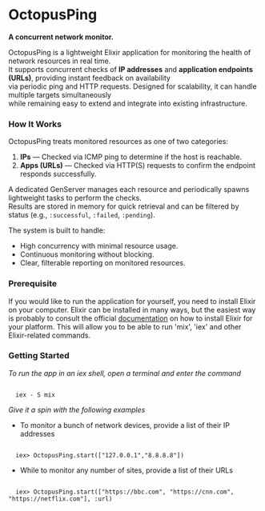 # OctopusPing

**A concurrent network monitor.**

OctopusPing is a lightweight Elixir application for monitoring the health of network resources in real time.  
It supports concurrent checks of **IP addresses** and **application endpoints (URLs)**, providing instant feedback on availability  
via periodic ping and HTTP requests. Designed for scalability, it can handle multiple targets simultaneously  
while remaining easy to extend and integrate into existing infrastructure.

### How It Works

OctopusPing treats monitored resources as one of two categories:

1. **IPs** — Checked via ICMP ping to determine if the host is reachable.
2. **Apps (URLs)** — Checked via HTTP(S) requests to confirm the endpoint responds successfully.

A dedicated GenServer manages each resource and periodically spawns lightweight tasks to perform the checks.  
Results are stored in memory for quick retrieval and can be filtered by status (e.g., `:successful`, `:failed`, `:pending`).

The system is built to handle:
- High concurrency with minimal resource usage.
- Continuous monitoring without blocking.
- Clear, filterable reporting on monitored resources.

### Prerequisite
If you would like to run the application for yourself, you need to install Elixir on your computer. Elixir can be installed in many ways, but the easiest way is probably to consult the official [documentation](https://elixir-lang.org/install.html) on how to install Elixir for your platform. This will allow you to be able to run 'mix', 'iex' and other Elixir-related commands.

### Getting Started
*To run the app in an iex shell, open a terminal and enter the command*

```iex

  iex - S mix

```

*Give it a spin with the following examples*

- To monitor a bunch of network devices, provide a list of their IP addresses
```iex

  iex> OctopusPing.start(["127.0.0.1","8.8.8.8"])

```

- While to monitor any number of sites, provide a list of their URLs

```iex

  iex> OctopusPing.start(["https://bbc.com", "https://cnn.com", "https://netflix.com"], :url)
```


